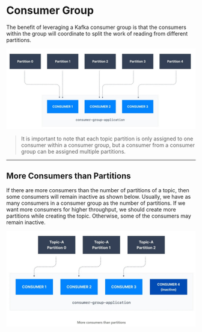 # Consumer Group


The benefit of leveraging a Kafka consumer group is that the consumers within the group will coordinate to split the work of reading from different partitions.


!["Kafka Consumer Group"](images/consumer-group/consumer-group.jpg)


> It is important to note that each topic partition is only assigned to one consumer within a consumer group, but a consumer from a consumer group can be assigned multiple partitions.

___

## More Consumers than Partitions 

If there are more consumers than the number of partitions of a topic, then some consumers will remain inactive as shown below. Usually, we have as many consumers in a consumer group as the number of partitions. If we want more consumers for higher throughput, we should create more partitions while creating the topic. Otherwise, some of the consumers may remain inactive.

!["More Consumers than Partitions"](images/consumer-group/more-consumers-than-partitions.jpg)

